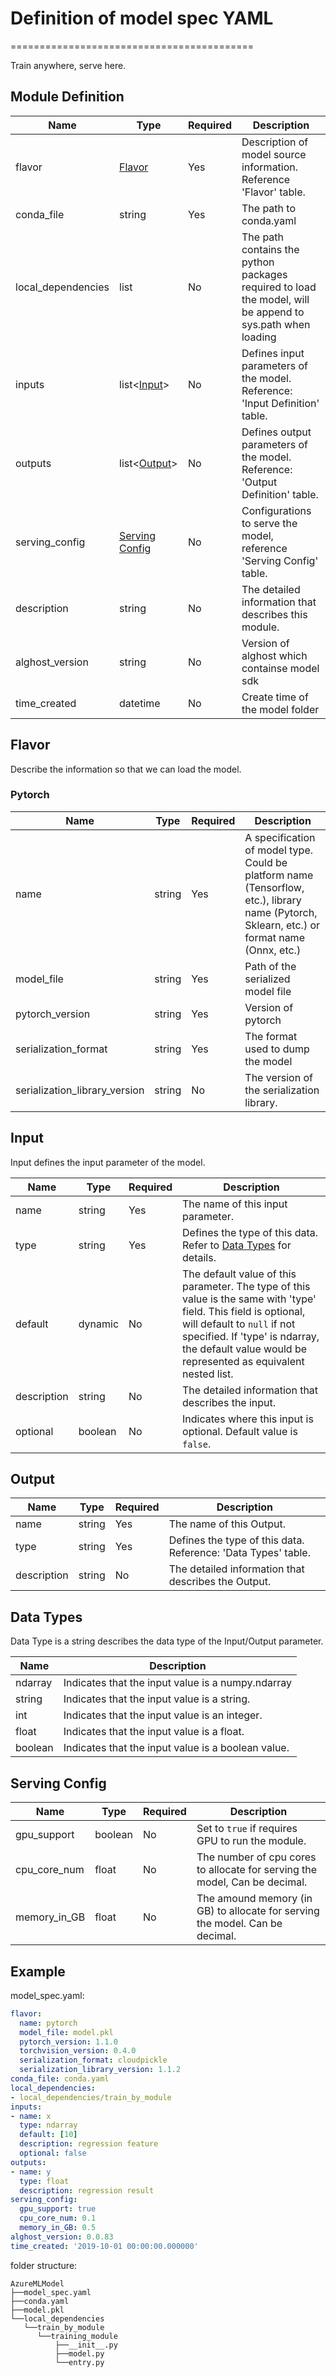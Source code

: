 # Definition of model spec YAML

==========================================

Train anywhere, serve here.

## Module Definition

| Name | Type | Required | Description |
| ---- | ---- | -------- | ----------- |
| flavor | [Flavor](#flavor) | Yes | Description of model source information. Reference 'Flavor' table. |
| conda_file | string | Yes    | The path to conda.yaml |
| local_dependencies | list | No | The path contains the python packages required to load the model, will be append to sys.path when loading |
| inputs | list<[Input](#Input)> | No | Defines input parameters of the model. Reference: 'Input Definition' table. |
| outputs | list<[Output](#Output)> | No |Defines output parameters of the model. Reference: 'Output Definition' table.|
| serving_config | [Serving Config](#serving-config) | No | Configurations to serve the model, reference 'Serving Config' table. |
| description | string | No |The detailed information that describes this module.|
| alghost_version | string | No | Version of alghost which containse model sdk |
| time_created | datetime | No | Create time of the model folder |

## Flavor

Describe the information so that we can load the model.

### Pytorch

| Name        | Type    | Required | Description                                                  |
| ----------- | ------- | -------- | ------------------------------------------------------------ |
| name | string  | Yes      |  A specification of model type. Could be platform name (Tensorflow, etc.), library name (Pytorch, Sklearn, etc.) or format name (Onnx, etc.) |
| model_file | string  | Yes      | Path of the serialized model file |
| pytorch_version | string  | Yes      | Version of pytorch |
| serialization_format | string | Yes | The format used to dump the model |
| serialization_library_version | string  | No       | The version of the serialization library. |

## Input

Input defines the input parameter of the model.

| Name        | Type    | Required | Description                                                  |
| ----------- | ------- | -------- | ------------------------------------------------------------ |
| name        | string  | Yes      | The name of this input parameter.                                      |
| type        | string  | Yes      | Defines the type of this data. Refer to [Data Types](#data-types) for details. |
| default     | dynamic | No       | The default value of this parameter. The type of this value is the same with 'type' field. This field is optional, will default to `null` if not specified. If 'type' is ndarray, the default value would be represented as equivalent nested list. |
| description | string  | No       | The detailed information that describes the input. |
| optional    | boolean | No       | Indicates where this input is optional. Default value is `false`. |

## Output

| Name        | Type   | Required | Description                                                  |
| ----------- | ------ | -------- | ------------------------------------------------------------ |
| name        | string | Yes      | The name of this Output.                                     |
| type        | string | Yes      | Defines the type of this data. Reference: 'Data Types' table. |
| description | string | No       | The detailed information that describes the Output.          |

## Data Types

Data Type is a string describes the data type of the Input/Output parameter.

| Name           | Description                                                  |
| -------------- | ------------------------------------------------------------ |
| ndarray        | Indicates that the input value is a numpy.ndarray            |
| string         | Indicates that the input value is a string.                  |
| int            | Indicates that the input value is an integer.                |
| float          | Indicates that the input value is a float.                   |
| boolean        | Indicates that the input value is a boolean value.           |

## Serving Config

| Name      | Type                    | Required | Description                                                  |
| --------- | ----------------------- | -------- | ------------------------------------------------------------ |
| gpu_support      | boolean | No       | Set to `true` if requires GPU to run the module.             |
| cpu_core_num      | float | No       | The number of cpu cores to allocate for serving the model, Can be decimal. |
| memory_in_GB      | float     | No       | The amound memory (in GB) to allocate for serving the model. Can be decimal. |

## Example

model_spec.yaml:

~~~yaml
flavor:
  name: pytorch
  model_file: model.pkl
  pytorch_version: 1.1.0
  torchvision_version: 0.4.0
  serialization_format: cloudpickle
  serialization_library_version: 1.1.2
conda_file: conda.yaml
local_dependencies:
- local_dependencies/train_by_module
inputs:
- name: x
  type: ndarray
  default: [10]
  description: regression feature
  optional: false
outputs:
- name: y
  type: float
  description: regression result
serving_config:
  gpu_support: true
  cpu_core_num: 0.1
  memory_in_GB: 0.5
alghost_version: 0.0.83
time_created: '2019-10-01 00:00:00.000000'
~~~

folder structure:

```folder
AzureMLModel
├──model_spec.yaml
├──conda.yaml
├──model.pkl
└──local_dependencies
   └──train_by_module
      └──training_module
          ├──__init__.py
          ├──model.py
          └──entry.py
```
